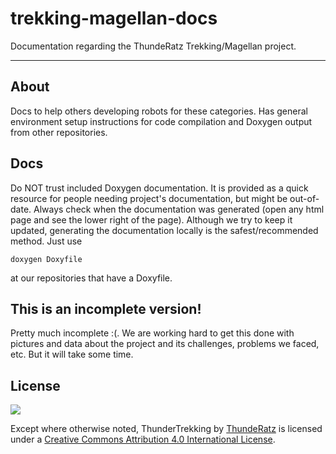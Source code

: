 # trekking-magellan-docs
Documentation regarding the ThundeRatz Trekking/Magellan project.

----------------------------------------------------------------------

## About
Docs to help others developing robots for these categories. Has general
environment setup instructions for code compilation and Doxygen output from other
repositories.

## Docs
Do NOT trust included Doxygen documentation. It is provided as a quick resource
for people needing project's documentation, but might be out-of-date. Always
check when the documentation was generated (open any html page and see the lower
right of the page). Although we try to keep it updated, generating the
documentation locally is the safest/recommended method. Just use
```
doxygen Doxyfile
```
at our repositories that have a Doxyfile.

## This is an incomplete version!
Pretty much incomplete :(. We are working hard to get this done with pictures
and data about the project and its challenges, problems we faced, etc. But it
will take some time.

## License
[<img src="https://i.creativecommons.org/l/by/4.0/88x31.png">](http://creativecommons.org/licenses/by/4.0/)

Except where otherwise noted, ThunderTrekking by [ThundeRatz](http://www.thunderatz.org) is licensed under a [Creative Commons Attribution 4.0 International License](http://creativecommons.org/licenses/by/4.0/).
